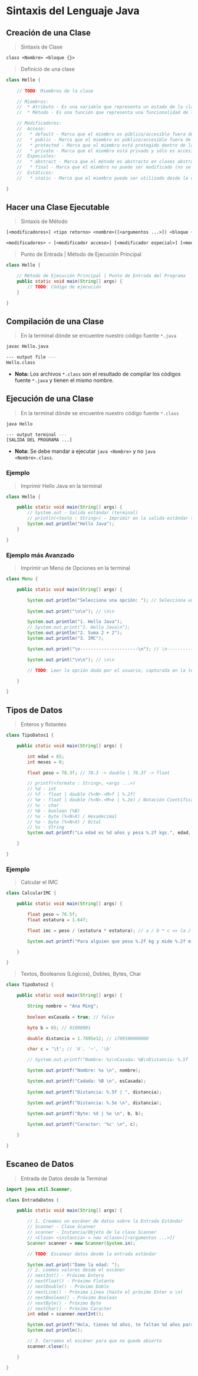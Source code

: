 # Sintaxis del Lenguaje Java

## Creación de una Clase

> Sintaxis de Clase

```txt
class <Nombre> <bloque {}>
```

> Definició de una clase

```java
class Hello {
    
    // TODO: Miembros de la clase

    // Miembros:
    //  * Atributo - Es una variable que representa un estado de la clase/instancia
    //  * Método - Es una función que representa una funcionalidad de la clase/instancia

    // Modificadores:
    //  Acceso:
    //   * default - Marca que el miembro es público/accesible fuera de la clase/instancia dentro del mismo paquete
    //   * public - Marca que el miembro es público/accesible fuera de la clase/instancia
    //   * protected - Marca que el miembro está protegido dentro de la clase/hijos
    //   * private - Marca que el miembro está privado y sólo es accesible dentro de la clase y sus miembros
    //  Especiales:
    //   * abstract - Marca que el método es abstracto en clases abstractas (permite métodos sin bloque de código)
    //   * final - Marca que el miembro no puede ser modificado (no se permite el reemplazo o extensión)
    //  Estáticos:
    //   * static - Marca que el miembro puede ser utilizado desde la clase (sin instancia)

}
```

## Hacer una Clase Ejecutable

> Sintaxis de Método

```txt
[<modificadores>] <tipo retorno> <nombre>([<argumentos ...>]) <bloque {}>

<modificadores> ~ [<modificador acceso>] [<modificador especial>] [<modificador estático>]
```

> Punto de Entrada | Método de Ejecución Principal

```java
class Hello {

    // Método de Ejecución Principal | Punto de Entrada del Programa
    public static void main(String[] args) {
        // TODO: Código de ejecución
    }

}
```

## Compilación de una Clase

> En la terminal dónde se encuentre nuestro código fuente `*.java`

```bash
javac Hello.java

--- output file ---
Hello.class
```

* **Nota:** Los archivos `*.class` son el resultado de compilar los códigos fuente `*.java` y tienen el mismo nombre.

## Ejecución de una Clase

> En la terminal dónde se encuentre nuestro código fuente `*.class`

```bash
java Hello

--- output terminal ---
[SALIDA DEL PROGRAMA ...]
```

* **Nota:** Se debe mandar a ejecutar `java <Nombre>` y no `java <Nombre>.class`.

### Ejemplo

> Imprimir Hello Java en la terminal

```java
class Hello {

    public static void main(String[] args) {
        // System.out - Salida estándar (terminal)
        // println(<texto : String>) - Imprimir en la salida estándar (terminal)
        System.out.println("Hello Java");
    }

}
```

### Ejemplo más Avanzado

> Imprimir un Menú de Opciones en la terminal

```java
class Menu {

    public static void main(String[] args) {

        System.out.println("Selecciona una opción: "); // Selecciona una opción\n
        
        System.out.print("\n\n"); // \n\n

        System.out.println("1. Hello Java");
        // System.out.print("1. Hello Java\n");
        System.out.println("2. Suma 2 + 2");
        System.out.println("3. IMC");

        System.out.print("\n----------------------\n"); // \n----------------------\n

        System.out.print("\n\n"); // \n\n

        // TODO: Leer la opción dada por el usuario, capturada en la terminal

    }

}
```

## Tipos de Datos

> Enteros y flotantes

```java
class TipoDatos1 {

    public static void main(String[] args) {

        int edad = 65;
        int meses = 0;

        float peso = 78.3f; // 78.3 -> double | 78.3f -> float

        // printf(<formato : String>, <args ...>)
        // %d - int
        // %f - float | double (%<N>.<M>f | %.2f)
        // %e - float | double (%<N>.<M>e | %.2e) / Notación Científica 10e23
        // %c - char
        // %b - boolean (%B)
        // %x - byte (%<N>X) / Hexadecimal
        // %o - byte (%<N>X) / Octal
        // %s - String
        System.out.printf("La edad es %d años y pesa %.2f kgs.", edad, peso);

    }

}
```

### Ejemplo

> Calcular el IMC

```java
class CalcularIMC {

    public static void main(String[] args) {

        float peso = 76.5f;
        float estatura = 1.64f;

        float imc = peso / (estatura * estatura); // a / b * c => (a / b) * c => r * c | a / (b * c) => a / r

        System.out.printf("Para alguien que pesa %.2f kg y mide %.2f m, su IMC es de %.4f", peso, estatura, imc);

    }

}
```

> Textos, Booleanos (Lógicos), Dobles, Bytes, Char

```java
class TipoDatos2 {

    public static void main(String[] args) {

        String nombre = "Ana Ming";
        
        boolean esCasada = true; // false

        byte b = 65; // 01000001

        double distancia = 1.7895e12; // 1789500000000

        char c = '\t'; // 'A', '~', '\b'

        // System.out.printf("Nombre: %s\nCasada: %B\nDistancia: %.5f | %.5e\nByte: %X | %o\nCaracter: '%c'\n", nombre, esCasada, ...);

        System.out.printf("Nombre: %s \n", nombre);

        System.out.printf("Cadada: %B \n", esCasada);
        
        System.out.printf("Distancia: %.5f | ", distancia);

        System.out.printf("Distancia: %.5e \n", distancia);
        
        System.out.printf("Byte: %X | %o \n", b, b);

        System.out.printf("Caracter: '%c' \n", c);

    }

}
```

## Escaneo de Datos

> Entrada de Datos desde la Terminal

```java
import java.util.Scanner;

class EntradaDatos {

    public static void main(String[] args) {

        // 1. Creamos un escáner de datos sobre la Entrada Estándar
        // Scanner - Clase Scanner
        // scanner - Instancia/Objeto de la clase Scanner
        // <Clase> <instancia> = new <Clase>([<argumentos ...>])
        Scanner scanner = new Scanner(System.in);

        // TODO: Escanear datos desde la entrada estándar

        System.out.print("Dame la edad: ");
        // 2. Leemos valores desde el escáner
        // nextInt() - Próximo Entero
        // nextFloat() - Próximo Flotante
        // nextDouble() - Próximo Doble
        // nextLine() - Próxima Línea (hasta el próximo Enter o \n)
        // nextBoolean() - Próximo Boolean
        // nextByte() - Próximo Byte
        // nextChar() - Próximo Caracter
        int edad = scanner.nextInt();

        System.out.printf("Hola, tienes %d años, te faltan %d años para cumplir los 100 :D", edad, 100 - edad);
        System.out.println();

        // 3. Cerramos el escáner para que no quede abierto
        scanner.close();

    }   

}
```